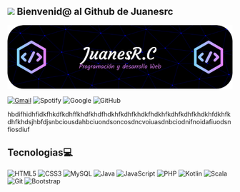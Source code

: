 ## <img src="https://media.giphy.com/media/OP4C9oeeSVIrwgFNAk/giphy.gif?cid=82a1493b54byqzkd7t9bit3m7ujs5pvnzdud0a5l1ur8h5s2&ep=v1_stickers_trending&rid=giphy.gif&ct=s" width="90"/> Bienvenid@ al Github de Juanesrc
![github-header-image](github-header-image.png)

[![Gmail](https://img.shields.io/badge/Gmail-D14836?style=for-the-badge&logo=gmail&logoColor=white)](mailto:juan2005rc@gmail.com)
![Spotify](https://img.shields.io/badge/Spotify-1ED760?style=for-the-badge&logo=spotify&logoColor=white)
![Google](https://img.shields.io/badge/google-4285F4?style=for-the-badge&logo=google&logoColor=white)
![GitHub](https://img.shields.io/badge/github-%23121011.svg?style=for-the-badge&logo=github&logoColor=white)

hbdifhidhfidkfhkdfkdhffkhdfkhdfhdkhfkdhfkhdkfhdkhfkdhfkdhfkhdkhfdkhfkdhfkhdsjhbfdjsnbciousdahbciuondsoncosdncvoiuasdnbciodnifnoidafiuodsnfiosdiuf

## Tecnologias💻

![HTML5](https://img.shields.io/badge/html5-%23E34F26.svg?style=for-the-badge&logo=html5&logoColor=white)
![CSS3](https://img.shields.io/badge/css3-%231572B6.svg?style=for-the-badge&logo=css3&logoColor=white)
![MySQL](https://img.shields.io/badge/mysql-4479A1.svg?style=for-the-badge&logo=mysql&logoColor=white)
![Java](https://img.shields.io/badge/java-%23ED8B00.svg?style=for-the-badge&logo=openjdk&logoColor=white)
![JavaScript](https://img.shields.io/badge/javascript-%23323330.svg?style=for-the-badge&logo=javascript&logoColor=%23F7DF1E)
![PHP](https://img.shields.io/badge/php-%23777BB4.svg?style=for-the-badge&logo=php&logoColor=white)
![Kotlin](https://img.shields.io/badge/kotlin-%237F52FF.svg?style=for-the-badge&logo=kotlin&logoColor=white)
![Scala](https://img.shields.io/badge/scala-%23DC322F.svg?style=for-the-badge&logo=scala&logoColor=white)
![Git](https://img.shields.io/badge/git-%23F05033.svg?style=for-the-badge&logo=git&logoColor=white)
![Bootstrap](https://img.shields.io/badge/bootstrap-%238511FA.svg?style=for-the-badge&logo=bootstrap&logoColor=white)







<!--
**Juanesrc967/Juanesrc967** is a ✨ _special_ ✨ repository because its `README.md` (this file) appears on your GitHub profile.

Here are some ideas to get you started:

- 🔭 I’m currently working on ...
- 🌱 I’m currently learning ...
- 👯 I’m looking to collaborate on ...
- 🤔 I’m looking for help with ...
- 💬 Ask me about ...
- 📫 How to reach me: ...
- 😄 Pronouns: ...
- ⚡ Fun fact: ...
-->


